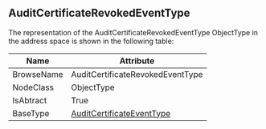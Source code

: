 <!-- objecttype -->
## AuditCertificateRevokedEventType
The representation of the AuditCertificateRevokedEventType ObjectType in the address space is shown in the following table:  

|Name|Attribute|
|---|---|
|BrowseName|AuditCertificateRevokedEventType|
|NodeClass|ObjectType|
|IsAbtract|True|
|BaseType|[AuditCertificateEventType](../../../Part5/ObjectTypes/AuditCertificateEventType/readme.md)|

